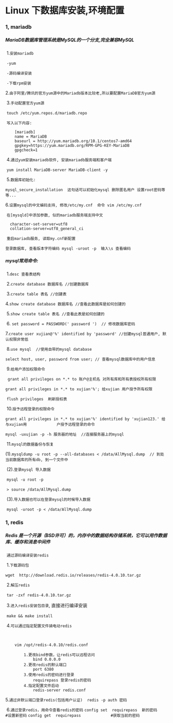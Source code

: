 # Linux 下数据库安装,环境配置

### 1, mariadb

##### 	MariaDB数据库管理系统是MySQL的一个分支,完全兼容MySQL

​	1.`安装mariadb`

​		`-yum`

​		`-源码编译安装`

​		`-下载rpm安装`

​	2.`由于阿里/腾讯的官方yum源中的Mariadb版本比较老,所以要配置MariaDB官方yum源`

​	3.`手动配置官方yum源`

​	    `touch /etc/yum.repos.d/mariadb.repo`

​	   `写入以下内容:`

```
	[mariadb]
	name = MariaDB
	baseurl = http://yum.mariadb.org/10.1/centos7-amd64
	gpgkey=https://yum.mariadb.org/RPM-GPG-KEY-MariaDB
	gpgcheck=1
```

​	4.`通过yum安装mariadb软件, 安装mariadb服务端和客户端`

​	  `yum install MariaDB-server MariaDB-client -y `

​	5.`数据库初始化:`

​	  `mysql_secure_installation  这句话可以初始化mysql 删除匿名用户 设置root密码等等... `

​	6.`设置mysql的中文编码支持, 修改/etc/my.cnf  命令 vim /etc/my.cnf`

​	   `在[mysqld]中添加参数, 似的mariadb服务端支持中文`

```
  character-set-server=utf8
  collation-server=utf8_general_ci
```

​	   `重启mariadb服务, 读取my.cnf新配置`

​	    `登录数据库, 查看版本字符编码 mysql -uroot -p  输入\s 查看编码`

##### 	mysql常用命令:

​		1.`desc 查看表结构`

​		2.`create database 数据库名 //创建数据库`

​		3.`create table 表名 //创建表`

​		4.`show create database 数据库名 //查看此数据库是如何创建的`

​		5.`show create table 表名 //查看此表是如何创建的`

​		6. `set password = PASSWORD(' password ')  // 修改数据库密码`

​		7.`create user xujian@'%' identified by 'password' //创建mysql普通用户, 默认权限非常低`

​		8.`use mysql  //使用自带的mysql database `

​		   `select host, user, password from user; // 查看mysql数据库中的用户信息`

​		9.`给用户添加权限命令 `

​                    	 ` grant all privileges on *.* to 账户@主机名 对所有库和所有表授权所有权限`

​		  	 `grant all privileges in *.* to xujian'%'; 给xujian 用户授予所有权限`

​			`flush privileges  刷新授权表`

​		10.`授予远程登录的权限命令`

​			`grant all privileges in *.* to xujian'%' identified by 'xujian123.' 给与xujian用		       户授予远程登录的命令 `

​			`mysql -uxujian -p -h 服务器的地址  //连接服务器上的mysql`

​		11.`mysql的数据备份与恢复`

​			(1).`mysqldump -u root -p --all-databases < /data/AllMysql.dump  // 到处当前数据库的所有db, 到一个文件中 `

​			(2).`登录mysql 导入数据`

​				`mysql -u root -p`

​					`> source /data/AllMysql.dump`

​			(3).`导入数据也可以在登录mysql的时候导入数据`

​				`mysql -uroot -p < /data/AllMysql.dump`





### 1, redis

#####  	Redis 是一个开源（BSD许可）的，内存中的数据结构存储系统，它可以用作数据库、缓存和消息中间件

​	`通过源码编译安装redis`

​	1.`下载源码包`

​		`wget  http://download.redis.io/releases/redis-4.0.10.tar.gz `

​	2.`解压redis `

​		`tar -zxf redis-4.0.10.tar.gz `

​	3.`进入redis安装包目录`, 直接进行编译安装

​		`make && make install`

​	4.`可以通过指定配置文件骑电动redis`

​		

```
    vim /opt/redis-4.0.10/redis.conf 

        1.更改bind参数，让redis可以远程访问
            bind 0.0.0.0
        2.更改redis的默认端口
            port 6380
        3.使用redis的密码进行登录
            requirepass 登录redis的密码
        4.指定配置文件启动
            redis-server redis.conf 
```

​	5.`通过非默认端口登录redis(包括用户认证)  redis -p auth 密码   `

​	6.`通过登录redis，用命令查看redis的密码`
​	   `config set  requirepass  新的密码     	#设置新密码`
​	   `config get  requirepass  			#获取当前的密码`
